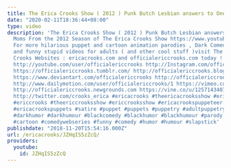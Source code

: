 ```yaml
---
title: The Erica Crooks Show ( 2012 ) Punk Butch Lesbian answers to One Million Moms
date: "2020-02-11T18:36:44+08:00"
type: video
description: 'The Erica Crooks Show ( 2012 ) Punk Butch Lesbian answers to One Million
  Moms From the 2012 Season of The Erica Crooks Show https://www.youtube.com/watch?v=-jt7yvEbCPk
  For more hilarious puppet and cartoon animation parodies , Dark Comedy humor , satires
  and funny stupid videos for adults ( and other cool stuff )visit The Official Erica
  Crooks Websites : ericacrooks.com and officialericcrooks.com today ! http://facebook.com/officialericcrooks
  http://youtube.com/user/officialericcrooks http://Instagram.com/officialericcrooks/
  https://officialericcrooks.tumblr.com/ http://officialericcrooks.blogspot.com/ https://officialericcrooks.wordpress.com
  https://www.deviantart.com/officialericcrooks http://officialericcrooks.newgrounds.com/follow
  http://www.dailymotion.com/user/officialericcrooks/1 https://vimeo.com/officialericcrooks
  http://officialericcrooks.newgrounds.com https://vine.co/u/1257143407999610880 https://www.pinterest.com/officialec1/
  http://twitter.com/crooks_erica #ericacrooks #theericacrooksshow #ericacrooksshow
  #ericcrooks #theericcrooksshow #ericcrooksshow #ericacrookspuppeteer #ericacrookspuppet
  #ericacrookspuppets #satire #puppet #puppets #puppetry #adultpuppetry #darkcomedy
  #darkhumor #darkhumour #blackcomedy #blackhumor #blackhumour #parody #parodies #cartoons
  #cartoon #comedywebseries #funny #comedy #humor #humour #slapstick'
publishdate: "2018-11-20T15:54:16.000Z"
url: /ericacrooks/JZHqIS5zZcQ/
providers:
  youtube:
    id: JZHqIS5zZcQ
---
```

